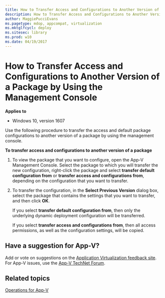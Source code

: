 ```yaml
---
title: How to Transfer Access and Configurations to Another Version of a Package by Using the Management Console (Windows 10)
description: How to Transfer Access and Configurations to Another Version of a Package by Using the Management Console
author: MaggiePucciEvans
ms.pagetype: mdop, appcompat, virtualization
ms.mktglfcycl: deploy
ms.sitesec: library
ms.prod: w10
ms.date: 04/19/2017
---
```



# How to Transfer Access and Configurations to Another Version of a Package by Using the Management Console

**Applies to**
-   Windows 10, version 1607

Use the following procedure to transfer the access and default package configurations to another version of a package by using the management console.

**To transfer access and configurations to another version of a package**

1.  To view the package that you want to configure, open the App-V Management Console. Select the package to which you will transfer the new configuration, right-click the package and select **transfer default configuration from** or **transfer access and configurations from**, depending on the configuration that you want to transfer.

2.  To transfer the configuration, in the **Select Previous Version** dialog box, select the package that contains the settings that you want to transfer, and then click **OK**.

    If you select **transfer default configuration from**, then only the underlying dynamic deployment configuration will be transferred.

    If you select **transfer access and configurations from**, then all access permissions, as well as the configuration settings, will be copied.

## Have a suggestion for App-V?

Add or vote on suggestions on the [Application Virtualization feedback site](http://appv.uservoice.com/forums/280448-microsoft-application-virtualization).<br>For App-V issues, use the [App-V TechNet Forum](https://social.technet.microsoft.com/Forums/en-US/home?forum=mdopappv).

## Related topics

[Operations for App-V](appv-operations.md)
